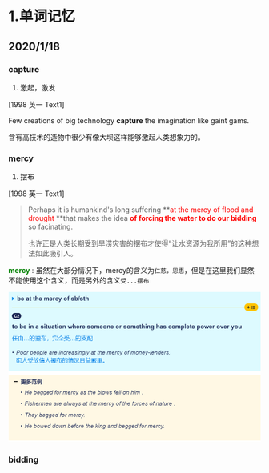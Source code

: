 # 1.单词记忆

## 2020/1/18

### **capture**

1. 激起，激发

[1998 英一 Text1]

Few creations of big technology **capture** the imagination like gaint gams.

含有高技术的造物中很少有像大坝这样能够激起人类想象力的。

### mercy

1. 摆布

[1998 英一 Text1]

> Perhaps it is humankind's long suffering **<font color = red>at the mercy of flood and drought</font> **that makes the idea **<font color = red>of forcing the water to do our bidding</font>** so facinating.
>
> 也许正是人类长期受到旱涝灾害的摆布才使得“让水资源为我所用”的这种想法如此吸引人。



 <font color = green>**mercy**</font> : 虽然在大部分情况下，mercy的含义为`仁慈，恩惠`，但是在这里我们显然不能使用这个含义，而是另外的含义`受...摆布`



![image-20210118202455836](ch1_words.assets/test.png)



### bidding

